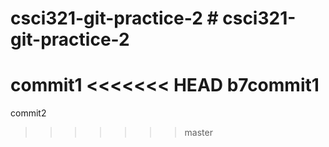 # csci321-git-practice-2 # csci321-git-practice-2
commit1
<<<<<<< HEAD
b7commit1
=======
commit2
>>>>>>> master

